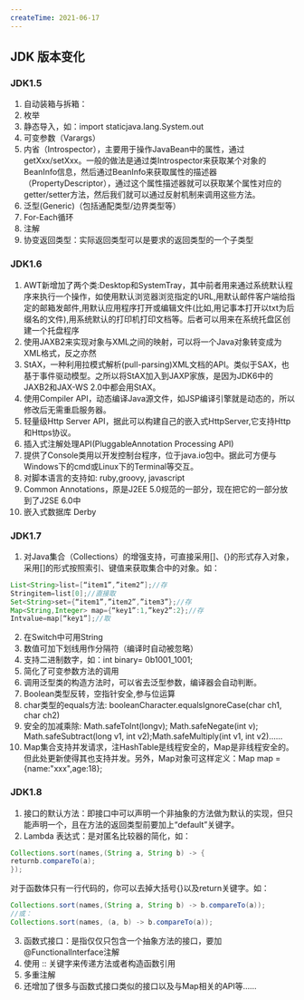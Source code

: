 ```yaml
---
createTime: 2021-06-17
---
```

## JDK 版本变化

### JDK1.5

1. 自动装箱与拆箱：
2. 枚举
3. 静态导入，如：import staticjava.lang.System.out
4. 可变参数（Varargs）
5. 内省（Introspector），主要用于操作JavaBean中的属性，通过getXxx/setXxx。一般的做法是通过类Introspector来获取某个对象的BeanInfo信息，然后通过BeanInfo来获取属性的描述器（PropertyDescriptor），通过这个属性描述器就可以获取某个属性对应的getter/setter方法，然后我们就可以通过反射机制来调用这些方法。
6. 泛型(Generic)（包括通配类型/边界类型等）
7. For-Each循环
8. 注解
9. 协变返回类型：实际返回类型可以是要求的返回类型的一个子类型



### JDK1.6

1. AWT新增加了两个类:Desktop和SystemTray，其中前者用来通过系统默认程序来执行一个操作，如使用默认浏览器浏览指定的URL,用默认邮件客户端给指定的邮箱发邮件,用默认应用程序打开或编辑文件(比如,用记事本打开以txt为后缀名的文件),用系统默认的打印机打印文档等。后者可以用来在系统托盘区创建一个托盘程序
2. 使用JAXB2来实现对象与XML之间的映射，可以将一个Java对象转变成为XML格式，反之亦然
3. StAX，一种利用拉模式解析(pull-parsing)XML文档的API。类似于SAX，也基于事件驱动模型。之所以将StAX加入到JAXP家族，是因为JDK6中的JAXB2和JAX-WS 2.0中都会用StAX。
4. 使用Compiler API，动态编译Java源文件，如JSP编译引擎就是动态的，所以修改后无需重启服务器。
5. 轻量级Http Server API，据此可以构建自己的嵌入式HttpServer,它支持Http和Https协议。
6. 插入式注解处理API(PluggableAnnotation Processing API)
7. 提供了Console类用以开发控制台程序，位于java.io包中。据此可方便与Windows下的cmd或Linux下的Terminal等交互。
8. 对脚本语言的支持如: ruby,groovy, javascript
9. Common Annotations，原是J2EE 5.0规范的一部分，现在把它的一部分放到了J2SE 6.0中
10. 嵌入式数据库 Derby



### JDK1.7

1. 对Java集合（Collections）的增强支持，可直接采用[]、{}的形式存入对象，采用[]的形式按照索引、键值来获取集合中的对象。如：

```java
List<String>list=[“item1”,”item2”];//存
Stringitem=list[0];//直接取
Set<String>set={“item1”,”item2”,”item3”};//存
Map<String,Integer> map={“key1”:1,”key2”:2};//存
Intvalue=map[“key1”];//取
```

2. 在Switch中可用String
3. 数值可加下划线用作分隔符（编译时自动被忽略）
4. 支持二进制数字，如：int binary= 0b1001_1001;
5. 简化了可变参数方法的调用
6. 调用泛型类的构造方法时，可以省去泛型参数，编译器会自动判断。
7. Boolean类型反转，空指针安全,参与位运算
8. char类型的equals方法: booleanCharacter.equalsIgnoreCase(char ch1, char ch2)
9. 安全的加减乘除: Math.safeToInt(longv); Math.safeNegate(int v); Math.safeSubtract(long v1, int v2);Math.safeMultiply(int v1, int v2)……
10. Map集合支持并发请求，注HashTable是线程安全的，Map是非线程安全的。但此处更新使得其也支持并发。另外，Map对象可这样定义：Map map = {name:"xxx",age:18};



### JDK1.8

1. 接口的默认方法：即接口中可以声明一个非抽象的方法做为默认的实现，但只能声明一个，且在方法的返回类型前要加上“default”关键字。
2. Lambda 表达式：是对匿名比较器的简化，如：

```java
Collections.sort(names,(String a, String b) -> {
returnb.compareTo(a);
});
```

对于函数体只有一行代码的，你可以去掉大括号{}以及return关键字。如：

```java
Collections.sort(names,(String a, String b) -> b.compareTo(a));
//或：
Collections.sort(names, (a, b) -> b.compareTo(a));
```

3. 函数式接口：是指仅仅只包含一个抽象方法的接口，要加@FunctionalInterface注解
4. 使用 :: 关键字来传递方法或者构造函数引用
5. 多重注解
6. 还增加了很多与函数式接口类似的接口以及与Map相关的API等……


